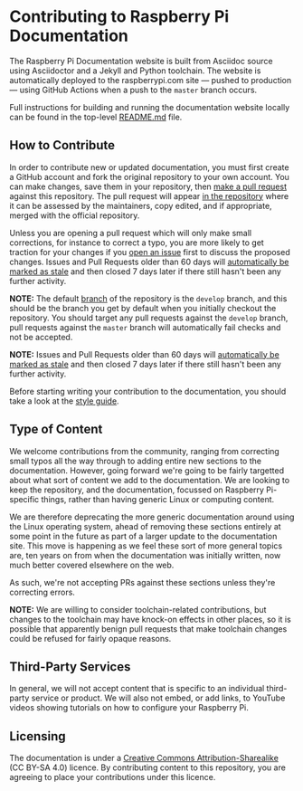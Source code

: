 # Contributing to Raspberry Pi Documentation

The Raspberry Pi Documentation website is built from Asciidoc source using Asciidoctor and a Jekyll and Python toolchain. The website is automatically deployed to the raspberrypi.com site — pushed to production — using GitHub Actions when a push to the `master` branch occurs.

Full instructions for building and running the documentation website locally can be found in the top-level [README.md](README.md) file.

## How to Contribute

In order to contribute new or updated documentation, you must first create a GitHub account and fork the original repository to your own account. You can make changes, save them in your repository, then [make a pull request](https://docs.github.com/en/github/collaborating-with-pull-requests/proposing-changes-to-your-work-with-pull-requests/creating-a-pull-request-from-a-fork) against this repository. The pull request will appear [in the repository](https://github.com/raspberrypi/documentation/pulls) where it can be assessed by the maintainers, copy edited, and if appropriate, merged with the official repository.

Unless you are opening a pull request which will only make small corrections, for instance to correct a typo, you are more likely to get traction for your changes if you [open an issue](https://github.com/raspberrypi/documentation/issues) first to discuss the proposed changes. Issues and Pull Requests older than 60 days will [automatically be marked as stale](https://github.com/actions/stale) and then closed 7 days later if there still hasn't been any further activity.

**NOTE:** The default [branch](https://github.com/raspberrypi/documentation/branches) of the repository is the `develop` branch, and this should be the branch you get by default when you initially checkout the repository. You should target any pull requests against the `develop` branch, pull requests against the `master` branch will automatically fail checks and not be accepted.

**NOTE:** Issues and Pull Requests older than 60 days will [automatically be marked as stale](https://github.com/actions/stale) and then closed 7 days later if there still hasn't been any further activity.

Before starting writing your contribution to the documentation, you should take a look at the [style guide](https://github.com/raspberrypi/style-guide/blob/master/style-guide.md).

## Type of Content

We welcome contributions from the community, ranging from correcting small typos all the way through to adding entire new sections to the documentation. However, going forward we're going to be fairly targetted about what sort of content we add to the documentation. We are looking to keep the repository, and the documentation, focussed on Raspberry Pi-specific things, rather than having generic Linux or computing content.

We are therefore deprecating the more generic documentation around using the Linux operating system, ahead of removing these sections entirely at some point in the future as part of a larger update to the documentation site. This move is happening as we feel these sort of more general topics are, ten years on from when the documentation was initially written, now much better covered elsewhere on the web.

As such, we're not accepting PRs against these sections unless they're correcting errors.

**NOTE:** We are willing to consider toolchain-related contributions, but changes to the toolchain may have knock-on effects in other places, so it is possible that apparently benign pull requests that make toolchain changes could be refused for fairly opaque reasons. 

## Third-Party Services

In general, we will not accept content that is specific to an individual third-party service or product. We will also not embed, or add links, to YouTube videos showing tutorials on how to configure your Raspberry Pi.

## Licensing 

The documentation is under a [Creative Commons Attribution-Sharealike](https://creativecommons.org/licenses/by-sa/4.0/) (CC BY-SA 4.0) licence. By contributing content to this repository, you are agreeing to place your contributions under this licence.
